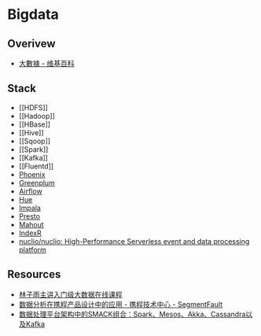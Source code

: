 # Bigdata

## Overivew

- [大數據 - 维基百科](https://zh.wikipedia.org/wiki/%E5%A4%A7%E6%95%B8%E6%93%9A)

## Stack

- [[HDFS]]
- [[Hadoop]]
- [[HBase]]
- [[Hive]]
- [[Sqoop]]
- [[Spark]]
- [[Kafka]]
- [[Fluentd]]
- [Phoenix](https://phoenix.apache.org/index.html)
- [Greenplum](http://greenplum.org/)
- [Airflow](https://github.com/apache/incubator-airflow)
- [Hue](http://gethue.com/)
- [Impala](https://impala.apache.org/)
- [Presto](https://prestodb.io/)
- [Mahout](http://mahout.apache.org/)
- [IndexR](https://github.com/shunfei/indexr)
- [nuclio/nuclio: High-Performance Serverless event and data processing platform](https://github.com/nuclio/nuclio)

## Resources

- [林子雨主讲入门级大数据在线课程](http://dblab.xmu.edu.cn/post/bigdata-online-course/)
- [数据分析在携程产品设计中的应用 - 携程技术中心 - SegmentFault](https://segmentfault.com/a/1190000007054017)
- [数据处理平台架构中的SMACK组合：Spark、Mesos、Akka、Cassandra以及Kafka](http://blog.dataman-inc.com/untitled-23/)
